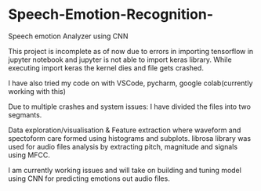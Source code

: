 # Speech-Emotion-Recognition-
Speech emotion Analyzer using CNN

This project is incomplete as of now due to errors in importing tensorflow in jupyter notebook and jupyter is not able to import keras library.
While executing import keras the kernel dies and file gets crashed.

I have also tried my code on with VSCode, pycharm, google colab(currently working with this)

Due to multiple crashes and system issues: 
I have divided the files into two segmants.

Data exploration/visualisation & Feature extraction where waveform and spectoform care formed using histograms and subplots.
librosa library was used for audio files analysis by extracting pitch, magnitude and signals using MFCC.

I am currently working issues and will take on building and tuning model using CNN for predicting emotions out audio files.

